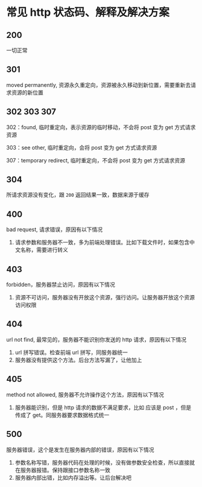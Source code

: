 # 常见 http 状态码、解释及解决方案

## 200

一切正常

## 301

moved permanently, 资源永久重定向，资源被永久移动到新位置，需要重新去请求资源的新位置

## 302 303 307

302：found, 临时重定向，表示资源的临时移动，不会将 post 变为 get 方式请求资源

303：see other, 临时重定向，会将 post 变为 get 方式请求资源

307：temporary redirect, 临时重定向，不会将 post 变为 get 方式请求资源

## 304

所请求资源没有变化，跟 `200` 返回结果一致，数据来源于缓存

## 400

bad request, 请求错误，原因有以下情况

1. 请求参数和服务器不一致，多为前端处理错误。比如下载文件时，如果包含中文名称，需要进行转义

## 403

forbidden，服务器禁止访问，原因有以下情况

1. 资源不可访问，服务器没有开放这个资源，强行访问。让服务器开放这个资源访问权限

## 404

url not find, 最常见的，服务器不能识别你发送的 http 请求，原因有以下情况

1. url 拼写错误。检查前端 url 拼写，同服务器统一
2. 服务器没有提供这个方法。后台方法写漏了，让他加上

## 405

method not allowed, 服务器不允许操作这个方法，原因有以下情况

1. 服务器能识别，但是 http 请求的数据不满足要求，比如 应该是 post ，但是传成了 get。同服务器要求数据格式统一

## 500

服务器错误，这个是发生在服务器内部的错误，原因有以下情况

1. 参数名称写错，服务器代码在处理的时候，没有做参数安全检查，所以直接就在服务器报错。保持跟接口参数名称一致
2. 服务器内部出错，比如内存溢出等。让后台解决吧
